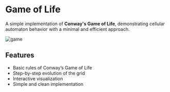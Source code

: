 # Game of Life

A simple implementation of **Conway's Game of Life**, demonstrating cellular automaton behavior with a minimal and efficient approach.

![game](https://github.com/user-attachments/assets/1f6d1ebc-254f-41cf-98ab-11569e435e9f)

## Features
- Basic rules of Conway’s Game of Life
- Step-by-step evolution of the grid
- Interactive visualization
- Simple and clean implementation



